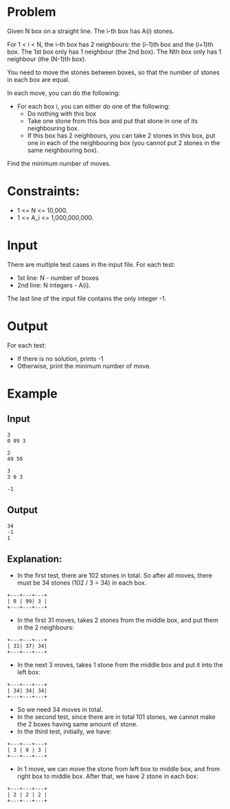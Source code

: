 # Problem

Given N box on a straight line. The i-th box has A(i) stones.

For 1 < i < N, the i-th box has 2 neighbours: the (i-1)th box and the (i+1)th box. The 1st box only has 1 neighbour (the 2nd box). The Nth box only has 1 neighbour (the (N-1)th box).

You need to move the stones between boxes, so that the number of stones in each box are equal.

In each move, you can do the following:
- For each box i, you can either do one of the following:
  - Do nothing with this box
  - Take one stone from this box and put that stone in one of its neighbouring box.
  - If this box has 2 neighbours, you can take 2 stones in this box, put one in each of the neighbouring box (you cannot put 2 stones in the same neighbouring box).

Find the minimum number of moves.

# Constraints:
- 1 <= N <= 10,000.
- 1 <= A_i <= 1,000,000,000.

# Input
There are multiple test cases in the input file.
For each test:
- 1st line: N - number of boxes
- 2nd line: N integers - A(i).

The last line of the input file contains the only integer -1.

# Output
For each test:
- If there is no solution, prints -1
- Otherwise, print the minimum number of move.

# Example
## Input
```
3
0 99 3

2
49 50

3
3 0 3

-1

```
## Output
```
34
-1
1
```

## Explanation:
- In the first test, there are 102 stones in total. So after all moves, there must be 34 stones (102 / 3 = 34) in each box.

```
+---+---+---+
| 0 | 99| 3 |
+---+---+---+
```
  - In the first 31 moves, takes 2 stones from the middle box, and put them in the 2 neighbours:

```
+---+---+---+
| 31| 37| 34|
+---+---+---+
```

  - In the next 3 moves, takes 1 stone from the middle box and put it into the left box:

```
+---+---+---+
| 34| 34| 34|
+---+---+---+
```
  - So we need 34 moves in total.
- In the second test, since there are in total 101 stones, we cannot make the 2 boxes having same amount of stone.
- In the third test, initially, we have:

```
+---+---+---+
| 3 | 0 | 3 |
+---+---+---+
```
  - In 1 move, we can move the stone from left box to middle box, and from right box to middle box. After that, we have 2 stone in each box:
```
+---+---+---+
| 2 | 2 | 2 |
+---+---+---+
```
